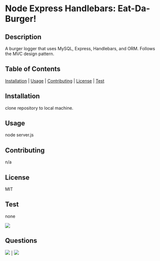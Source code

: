 # Node Express Handlebars: Eat-Da-Burger!

## Description
            
A burger logger that uses MySQL, Express, Handlebars, and ORM. Follows the MVC design pattern.
            
## Table of Contents
            
[Installation](#Installation) | [Usage](#Usage) | [Contributing](#Contributing) | [License](#License) | [Test](#Test)
            
        
## Installation
            
clone repository to local machine.
            
## Usage
            
node server.js
            
            
## Contributing
            
n/a
            
## License
            
MIT
        
## Test

none
        
![](https://avatars1.githubusercontent.com/u/46734800?v=4&s=200)
            
## Questions
            
[![](https://img.shields.io/badge/gitHub-dsarra1018-blue?style=plastic)](https://www.github.com/dsarra1018) | 
[![](https://img.shields.io/badge/email-adriansarra18@gmail.com-purple?style=plastic)](mailto:adriansarra18@gmail.com)
